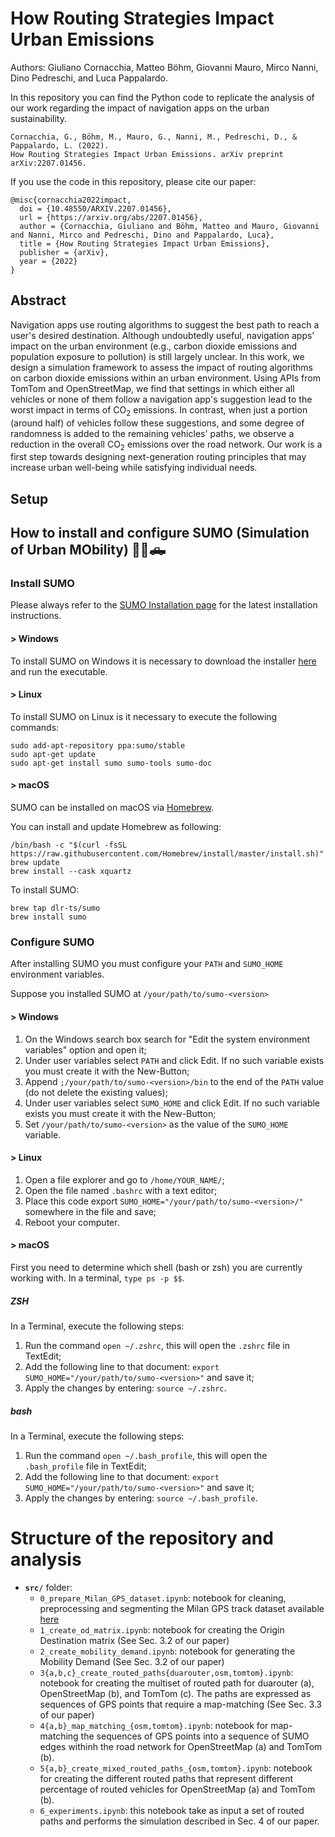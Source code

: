 


# How Routing Strategies Impact Urban Emissions

Authors: Giuliano Cornacchia, Matteo Böhm, Giovanni Mauro, Mirco Nanni, Dino Pedreschi, and Luca Pappalardo.


In this repository you can find the Python code to replicate the analysis of our work regarding the impact of navigation apps on the urban sustainability.

```
Cornacchia, G., Böhm, M., Mauro, G., Nanni, M., Pedreschi, D., & Pappalardo, L. (2022).
How Routing Strategies Impact Urban Emissions. arXiv preprint arXiv:2207.01456.
```

If you use the code in this repository, please cite our paper:

```
@misc{cornacchia2022impact,
  doi = {10.48550/ARXIV.2207.01456},
  url = {https://arxiv.org/abs/2207.01456},
  author = {Cornacchia, Giuliano and Böhm, Matteo and Mauro, Giovanni and Nanni, Mirco and Pedreschi, Dino and Pappalardo, Luca},
  title = {How Routing Strategies Impact Urban Emissions},
  publisher = {arXiv},
  year = {2022}
}

```

## Abstract

Navigation apps use routing algorithms to suggest the best path to reach a user's desired destination. Although undoubtedly useful, navigation apps' impact on the urban environment (e.g., carbon dioxide emissions and population exposure to pollution) is still largely unclear. In this work, we design a simulation framework to assess the impact of routing algorithms on carbon dioxide emissions within an urban environment. Using APIs from TomTom and OpenStreetMap, we find that settings in which either all vehicles or none of them follow a navigation app's suggestion lead to the worst impact in terms of CO$_2$ emissions. In contrast, when just a portion (around half) of vehicles follow these suggestions, and some degree of randomness is added to the remaining vehicles' paths, we observe a reduction in the overall CO$_2$ emissions over the road network. Our work is a first step towards designing next-generation routing principles that may increase urban well-being while satisfying individual needs. 

## Setup



## How to install and configure SUMO (Simulation of Urban MObility) 🚗🚙🛻

### Install SUMO

Please always refer to the [SUMO Installation page](https://sumo.dlr.de/docs/Installing/index.html)
for the latest installation instructions.

#### > Windows

To install SUMO on Windows it is necessary to download the installer [here](https://sumo.dlr.de/docs/Downloads.php#windows) and run the executable.

#### > Linux

To install SUMO on Linux is it necessary to execute the following commands:

```
sudo add-apt-repository ppa:sumo/stable
sudo apt-get update
sudo apt-get install sumo sumo-tools sumo-doc
```

#### > macOS

SUMO can be installed on macOS via [Homebrew](https://brew.sh/).

You can install and update Homebrew as following:

```
/bin/bash -c "$(curl -fsSL https://raw.githubusercontent.com/Homebrew/install/master/install.sh)"
brew update
brew install --cask xquartz
```
To install SUMO:
```
brew tap dlr-ts/sumo
brew install sumo
```


### Configure SUMO

After installing SUMO you must configure your `PATH` and `SUMO_HOME` environment variables.

Suppose you installed SUMO at `/your/path/to/sumo-<version>`

#### > Windows
1. On the Windows search box search for "Edit the system environment variables" option and open it;
2. Under user variables select `PATH` and click Edit. If no such variable exists you must create it with the New-Button; 
3. Append `;/your/path/to/sumo-<version>/bin` to the end of the `PATH` value (do not delete the existing values);
4. Under user variables select `SUMO_HOME` and click Edit. If no such variable exists you must create it with the New-Button;
5. Set `/your/path/to/sumo-<version>` as the value of the `SUMO_HOME` variable.

#### > Linux

1. Open a file explorer and go to `/home/YOUR_NAME/`;
2. Open the file named `.bashrc` with a text editor;
3. Place this code export `SUMO_HOME="/your/path/to/sumo-<version>/"` somewhere in the file and save;
4. Reboot your computer.


#### > macOS

First you need to determine which shell (bash or zsh) you are currently working with. In a terminal, `type ps -p $$`.

##### ZSH

In a Terminal, execute the following steps:

1. Run the command `open ~/.zshrc`, this will open the `.zshrc` file in TextEdit;
2. Add the following line to that document: `export SUMO_HOME="/your/path/to/sumo-<version>"` and save it;
3. Apply the changes by entering: `source ~/.zshrc`.

##### bash

In a Terminal, execute the following steps:

1. Run the command `open ~/.bash_profile`, this will open the `.bash_profile` file in TextEdit;
2. Add the following line to that document: `export SUMO_HOME="/your/path/to/sumo-<version>"` and save it;
3. Apply the changes by entering: `source ~/.bash_profile`.



# Structure of the repository and analysis

- **```src/```** folder:
  - ```0_prepare_Milan_GPS_dataset.ipynb```: notebook for cleaning, preprocessing and segmenting the Milan GPS track dataset available [here](https://ckan-sobigdata.d4science.org/dataset/gps_track_milan_italy)
  - ```1_create_od_matrix.ipynb```: notebook for creating the Origin Destination matrix (See Sec. 3.2 of our paper)
  - ```2_create_mobility_demand.ipynb```: notebook for generating the Mobility Demand (See Sec. 3.2 of our paper)
  - ```3{a,b,c}_create_routed_paths{duarouter,osm,tomtom}.ipynb```: notebook for creating the multiset of routed path for duarouter (a), OpenStreetMap (b), and TomTom (c). The paths are expressed as sequences of GPS points that require a map-matching (See Sec. 3.3 of our paper)
  - ```4{a,b}_map_matching_{osm,tomtom}.ipynb```: notebook for map-matching the sequences of GPS points into a sequence of SUMO edges withinh the road network for OpenStreetMap (a) and TomTom (b).
  - ```5{a,b}_create_mixed_routed_paths_{osm,tomtom}.ipynb```: notebook for creating the different routed paths that represent different percentage of routed vehicles for OpenStreetMap (a) and TomTom (b).
  - ```6_experiments.ipynb```: this notebook take as input a set of routed paths and performs the simulation described in Sec. 4 of our paper.

 


